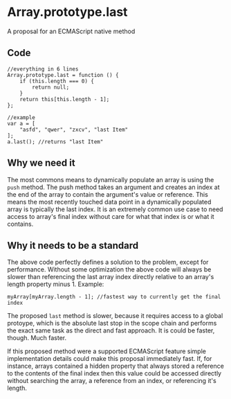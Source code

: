 # Array.prototype.last
A proposal for an ECMAScript native method

Code
---

    //everything in 6 lines
    Array.prototype.last = function () {
        if (this.length === 0) {
            return null;
        }
        return this[this.length - 1];
    };

    //example
    var a = [
        "asfd", "qwer", "zxcv", "last Item"
    ];
    a.last(); //returns "last Item"

Why we need it
---

The most commons means to dynamically populate an array is using the `push`
method. The push method takes an argument and creates an index at the end of the
array to contain the argument's value or reference. This means the most recently
touched data point in a dynamically populated array is typically the last index.
It is an extremely common use case to need access to array's final index without
care for what that index is or what it contains.

Why it needs to be a standard
---

The above code perfectly defines a solution to the problem, except for
performance. Without some optimization the above code will always be slower than
referencing the last array index directly relative to an array's length property
minus 1.  Example:

    myArray[myArray.length - 1]; //fastest way to currently get the final index

The proposed `last` method is slower, because it requires access to a global
protoype, which is the absolute last stop in the scope chain and performs the
exact same task as the direct and fast approach. It is could be faster, though.
Much faster.

If this proposed method were a supported ECMAScript feature simple
implementation details could make this proposal immediately fast. If, for
instance, arrays contained a hidden property that always stored a reference to
the contents of the final index then this value could be accessed directly
without searching the array, a reference from an index, or referencing it's
length.
